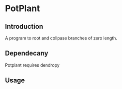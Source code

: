 # PotPlant

## Introduction
A program to root and collpase branches of zero length.

## Dependecany
Potplant requires dendropy

## Usage
```


```

